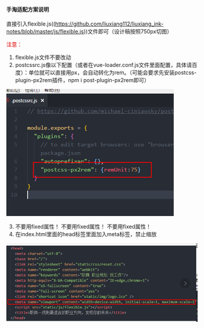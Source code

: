 #### 手淘适配方案说明

直接引入flexible.js((https://github.com/liuxiang112/liuxiang_ink-notes/blob/master/js/flexible.js))文件即可<script></script>（设计稿按照750px切图）

<font color="#dd000">注意：</font>
1. flexible.js文件不要改动
2. postcssrc.js像以下配置（或者在vue-loader.conf.js文件里面配置，具体请百度）：单位就可以直接用px，会自动转化为rem。（可能会要求先安装postcss-plugin-px2rem插件，npm i post-plugin-px2rem即可）

![](../Image/flexble1.png)

3. 不要用fixed属性！ 不要用fixed属性！ 不要用fixed属性！
4. 在index.html里面的head标签里面加入meta标签，禁止缩放

![](../Image/flexble2.png)
